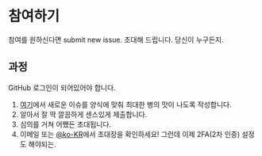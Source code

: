 # 참여하기

참여를 원하신다면 submit new issue.
초대해 드립니다.
당신이 누구든지.

## 과정

GitHub 로그인이 되어있어야 합니다.

1. [여기](https://github.com/ko-KR/JOIN/issues/new)에서 새로운 이슈를 양식에 맞춰 최대한 병의 맛이 나도록 작성합니다.
1. 알아서 잘 딱 깔끔하게 센스있게 제출합니다.
1. 심의를 거쳐 어쨌든 초대됩니다.
1. 이메일 또는 [@ko-KR](https://github.com/ko-KR?type=source)에서 초대장을 확인하세요! 그런데 이제 2FA(2차 인증) 설정도 해야되는.
